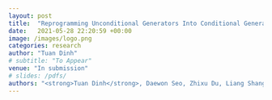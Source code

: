 ```yaml
---
layout: post
title:  "Reprogramming Unconditional Generators Into Conditional Generators"
date:   2021-05-28 22:20:59 +00:00
image: /images/logo.png
categories: research
author: "Tuan Dinh"
# subtitle: "To Appear"
venue: "In submission"
# slides: /pdfs/
authors: "<strong>Tuan Dinh</strong>, Daewon Seo, Zhixu Du, Liang Shang, Kangwook Lee"
---
```

<!-- [Presented Slides](){:target="_blank"} -->
